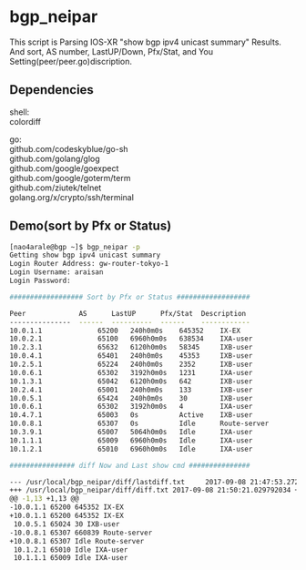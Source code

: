 # bgp_neipar
This script is Parsing IOS-XR "show bgp ipv4 unicast summary" Results.  
And sort, AS number, LastUP/Down, Pfx/Stat, and You Setting(peer/peer.go)discription.  

## Dependencies
shell:  
colordiff  
  
go:  
github.com/codeskyblue/go-sh  
github.com/golang/glog  
github.com/google/goexpect  
github.com/google/goterm/term  
github.com/ziutek/telnet  
golang.org/x/crypto/ssh/terminal  

## Demo(sort by Pfx or Status)
```bash
[nao4arale@bgp ~]$ bgp_neipar -p
Getting show bgp ipv4 unicast summary
Login Router Address: gw-router-tokyo-1  
Login Username: araisan
Login Password: 

################## Sort by Pfx or Status ##################

Peer             AS      LastUP      Pfx/Stat  Description   
---------------  ------  ----------  ------    ------------  
10.0.1.1　　　　　　　  65200   240h0m0s    645352    IX-EX       
10.0.2.1　　　　　　　  65100   6960h0m0s   638534    IXA-user 
10.2.3.1　　　　　　　  65632   6120h0m0s   58345     IXB-user          
10.0.4.1　　　　　　　  65401   240h0m0s    45353     IXB-user       
10.2.5.1　　　　　　　  65224   240h0m0s    2352      IXB-user       
10.0.6.1　　　　　　　  65302   3192h0m0s   1231      IXA-user  
10.1.3.1　　　　　　　  65042   6120h0m0s   642       IXB-user          
10.2.4.1　　　　　　　  65001   240h0m0s    133       IXB-user       
10.0.5.1　　　　　　　  65424   240h0m0s    30        IXB-user       
10.0.6.1　　　　　　　  65302   3192h0m0s   4         IXA-user          
10.4.7.1　　　　　　　  65003   0s          Active    IXB-user      
10.0.8.1　　　　　　　  65307   0s          Idle      Route-server        
10.3.9.1　　　　　　　  65007   5064h0m0s   Idle      IXA-user      
10.1.1.1　　　　　　　  65009   6960h0m0s   Idle      IXA-user       
10.1.2.1　　　　　　　  65010   6960h0m0s   Idle      IXA-user        

################ diff Now and Last show cmd ###############

--- /usr/local/bgp_neipar/diff/lastdiff.txt     2017-09-08 21:47:53.272941246 +0900
+++ /usr/local/bgp_neipar/diff/diff.txt 2017-09-08 21:50:21.029792034 +0900
@@ -1,13 +1,13 @@
-10.0.1.1 65200 645352 IX-EX
+10.0.1.1 65200 645352 IX-EX
 10.0.5.1 65024 30 IXB-user
-10.0.8.1 65307 660839 Route-server 
+10.0.8.1 65307 Idle Route-server 
 10.1.2.1 65010 Idle IXA-user
 10.1.1.1 65009 Idle IXA-user
 ```
 
